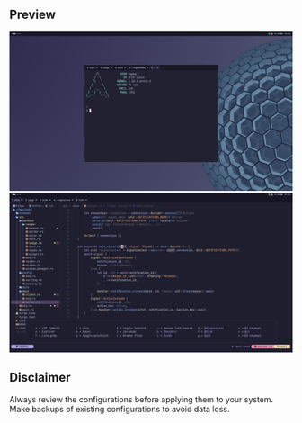 ## Preview
![preview-hypr](./assets/hypr.png)
![preview-nvim](./assets/nvim.png)

## Disclaimer
Always review the configurations before applying them to your system. Make backups of existing configurations to avoid data loss.
